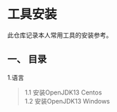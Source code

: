 # 工具安装
此仓库记录本人常用工具的安装参考。

## 一、 目录
1.语言  
> 1.1 安装OpenJDK13 Centos  
> 1.2 安装OpenJDK13 Windows





